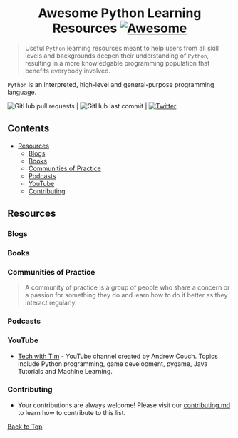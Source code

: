 # <div align="center">Awesome Python Learning Resources [![Awesome](https://awesome.re/badge.svg)](https://awesome.re)</div>
 
> Useful `Python` learning resources meant to help users from all skill levels and backgrounds deepen their understanding of `Python`, resulting in a more knowledgable programming population that benefits everybody involved.
 
`Python` is an interpreted, high-level and general-purpose programming language.

![GitHub pull requests](https://img.shields.io/github/issues-pr/iamericfletcher/R-Learning-Resources) | ![GitHub last commit](https://img.shields.io/github/last-commit/iamericfletcher/R-Learning-Resources) | [![Twitter](https://img.shields.io/twitter/url?style=social&url=https%3A%2F%2Ftwitter.com%2Fiamericfletcher)](https://twitter.com/intent/tweet?text=Wow:&url=https%3A%2F%2Fgithub.com%2Fiamericfletcher%2FR-Learning-Resources)

## **Contents**
- [Resources](#resources)
  - [Blogs](#blogs)
  - [Books](#books)
  - [Communities of Practice](#communities-of-practice)
  - [Podcasts](#podcasts)
  - [YouTube](#youtube)
  - [Contributing](#contributing)

## Resources 

### Blogs

### Books

### Communities of Practice

> A community of practice is a group of people who share a concern or a passion for something they do and learn how to do it better as they interact regularly.

### Podcasts 

### YouTube

- [Tech with Tim](https://www.youtube.com/channel/UC4JX40jDee_tINbkjycV4Sg) - YouTube channel created by Andrew Couch. Topics include Python programming, game development, pygame, Java Tutorials and Machine Learning.

### Contributing
- Your contributions are always welcome! Please visit our [contributing.md](https://github.com/iamericfletcher/r-learning-resources/blob/main/contributing.md) to learn how to contribute to this list.

[Back to Top](#contents)
